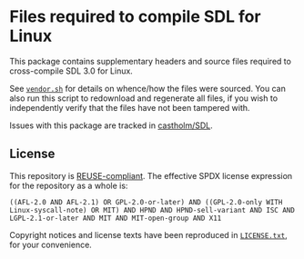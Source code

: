 <!--
© 2024 Carl Åstholm
SPDX-License-Identifier: MIT
-->

# Files required to compile SDL for Linux

This package contains supplementary headers and source files required to cross-compile SDL 3.0 for Linux.

See [`vendor.sh`](vendor.sh) for details on whence/how the files were sourced. You can also run this script to redownload and regenerate all files, if you wish to independently verify that the files have not been tampered with.

Issues with this package are tracked in [castholm/SDL](https://github.com/castholm/SDL/issues).

## License

This repository is [REUSE-compliant](https://reuse.software/). The effective SPDX license expression for the repository as a whole is:

```
((AFL-2.0 AND AFL-2.1) OR GPL-2.0-or-later) AND ((GPL-2.0-only WITH Linux-syscall-note) OR MIT) AND HPND AND HPND-sell-variant AND ISC AND LGPL-2.1-or-later AND MIT AND MIT-open-group AND X11
```

Copyright notices and license texts have been reproduced in [`LICENSE.txt`](LICENSE.txt), for your convenience.
